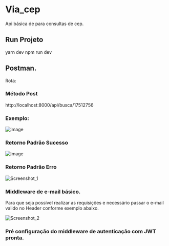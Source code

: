 # Via_cep

Api básica de para consultas de cep.

## Run Projeto

yarn dev
npm run dev

## Postman.

Rota:

### Método Post
http://localhost:8000/api/busca/17512756

### Exemplo:

![image](https://user-images.githubusercontent.com/68115778/152246963-45549dc7-c9ef-4372-b9c9-f30a4297b156.png)

### Retorno Padrão Sucesso

![image](https://user-images.githubusercontent.com/68115778/152246855-b65ae0e4-47e6-407d-accb-9bd55b9922f6.png)

### Retorno Padrão Erro

![Screenshot_1](https://user-images.githubusercontent.com/68115778/152246764-c2d71c85-04f6-4ade-bce3-fb1f4638f77b.png)

### Middleware de e-mail básico.

Para que seja possível realizar as requisições e necessário
passar o e-mail valido no Header conforme exemplo abaixo.

![Screenshot_2](https://user-images.githubusercontent.com/68115778/152256386-e87559ab-eea1-4bb1-a4cd-d6db316932cd.png)

### Pré configuração do middleware de autenticação com JWT pronta.
